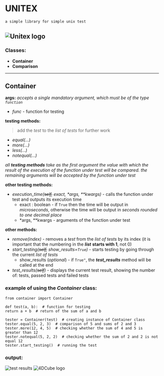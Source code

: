 # UNITEX
	a simple library for simple unix test
![Unitex logo](https://sun9-27.userapi.com/impg/4hwGOqPYZtY-Bgb3mPf1h5G82kJ09iqPN7Qbng/EpvF9TF-32Y.jpg?size=500x500&quality=95&sign=e9ed9a228245be8e99f80312a66d83d1&type=album)
---
### Classes:
* **Container**
* **Comparison**
___
## Container
**args:**
*accepts a single mandatory argument, which must be of the type `function`*
* *func* - function for testing

**testing methods:**
> add the *test* to the *list of tests* for further work
* *equal(...)*
* *more(...)*
* *less(...)*
* *notequal(...)*

*all **testing methods** take as the first argument the value with which the result of the execution of the function under test will be compared. the remaining arguments will be accepted by the function under test*

**other testing methods:**
* *execution_time(~~self,~~ exact, *\*args, \*\*kwargs)** - calls the function under test and outputs its execution time
	* exact : boolean - if `True` then the time will be output in *microseconds*, otherwise the time will be output in *seconds rounded to one decimal place*
	* \*args, \*\*kwargs - arguments of the function under test

**other methods:**
* *remove(index)* - removes a *test* from the *list of tests* by its index (it is important that the numbering in the ***list*** **starts with 1**, not 0)
* *start_testing(~~self,~~ show_results=`True`)* - starts testing by going through the current *list of tests*
	* show_results (*optional*) - if `True"`, the ***test_results*** method will be called at the end
* *test_results(~~self~~)* - displays the current test result, showing the number of: tests, passed tests and failed tests

### example of using the *Container* class:

    from container import Container

	def test(a, b):  # function for testing
    return a + b  # return of the sum of a and b

	tester = Container(test)  # creating instance of Container class
	tester.equal(5, 2, 3)  # comparison of 5 and sums of 2 and 3
	tester.more(12, 4, 5)  # checking whether the sum of 4 and 5 is greater than 12
	tester.notequal(5, 2, 2)  # checking whether the sum of 2 and 2 is not equal 12
	tester.start_testing()  # running the test

### output:
![test results](https://i.ibb.co/ykWDxsc/test-results.png)
![4DCube logo](https://sun9-67.userapi.com/impg/6PWraq8KL-5xGN6ykSFxD69mG9V0yT0jfDlg5Q/DTcageIy3rU.jpg?size=667x627&quality=95&sign=30127eac716e0a741413334ae366b888&type=album)
